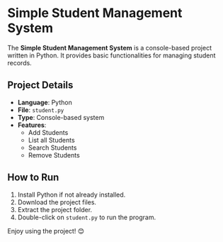 # Simple Student Management System

The **Simple Student Management System** is a console-based project written in Python. It provides basic functionalities for managing student records.

## Project Details
- **Language**: Python
- **File**: `student.py`
- **Type**: Console-based system
- **Features**:
  - Add Students  
  - List all Students  
  - Search Students  
  - Remove Students  

## How to Run
1. Install Python if not already installed.  
2. Download the project files.  
3. Extract the project folder.  
4. Double-click on `student.py` to run the program.  

Enjoy using the project! 😊
